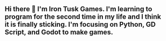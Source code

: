 ## Hi there 👋 I'm Iron Tusk Games. I'm learning to program for the second time in my life and I think it is finally sticking. I'm focusing on Python, GD Script, and Godot to make games. 

<!--
**IronTuskGames/IronTuskGames** is a ✨ _special_ ✨ repository because its `README.md` (this file) appears on your GitHub profile.

I'm just getting started here and figured I should have this tool available to me for future needs. 

- 🔭 I’m currently working on a small game in Godot 4.3
- 🌱 I’m currently learning how all this works
- 🤔 I’m looking for help with keeping up to date on the latest tools that make game development easier... 
- 📫 How to reach me: You can email me at myprofilename  @gmail.com

- ⚡ Fun fact: I'm getting old and still trying to learn everything that I can, I worked as a dedicated game tester at Lucas Arts for The Force Unleashed 2 and Indiana Jones the Adventure Continues. I'm good at breaking stuff and am now trying to make stuff. 
-->
